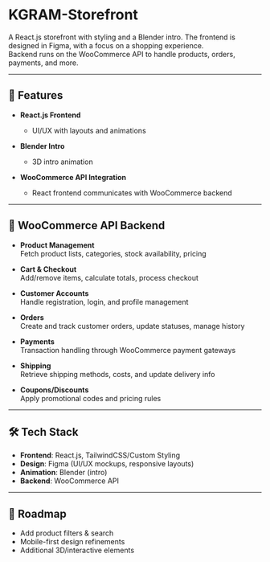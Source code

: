 # KGRAM-Storefront

A React.js storefront with styling and a Blender intro. The frontend is designed in Figma, with a focus on a shopping experience.  
Backend runs on the WooCommerce API to handle products, orders, payments, and more.  

---

## 📌 Features

- **React.js Frontend**  
  - UI/UX with layouts and animations  

- **Blender Intro**  
  - 3D intro animation  

- **WooCommerce API Integration**  
  - React frontend communicates with WooCommerce backend  

---

## 🔗 WooCommerce API Backend

- **Product Management**  
  Fetch product lists, categories, stock availability, pricing  

- **Cart & Checkout**  
  Add/remove items, calculate totals, process checkout  

- **Customer Accounts**  
  Handle registration, login, and profile management  

- **Orders**  
  Create and track customer orders, update statuses, manage history  

- **Payments**  
  Transaction handling through WooCommerce payment gateways  

- **Shipping**  
  Retrieve shipping methods, costs, and update delivery info  

- **Coupons/Discounts**  
  Apply promotional codes and pricing rules  

---

## 🛠️ Tech Stack

- **Frontend**: React.js, TailwindCSS/Custom Styling  
- **Design**: Figma (UI/UX mockups, responsive layouts)  
- **Animation**: Blender (intro)  
- **Backend**: WooCommerce API  

---

## 🚀 Roadmap

- Add product filters & search  
- Mobile-first design refinements  
- Additional 3D/interactive elements  
